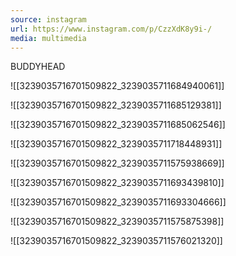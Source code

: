 ```yaml
---
source: instagram
url: https://www.instagram.com/p/CzzXdK8y9i-/
media: multimedia
---
```


BUDDYHEAD

![[3239035716701509822_3239035711684940061]]

![[3239035716701509822_3239035711685129381]]

![[3239035716701509822_3239035711685062546]]

![[3239035716701509822_3239035711718448931]]

![[3239035716701509822_3239035711575938669]]

![[3239035716701509822_3239035711693439810]]

![[3239035716701509822_3239035711693304666]]

![[3239035716701509822_3239035711575875398]]



![[3239035716701509822_3239035711576021320]]

